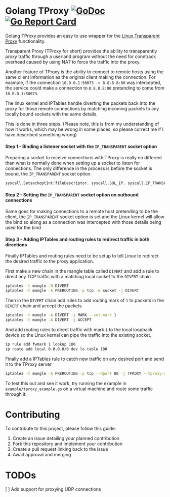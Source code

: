 Golang TProxy [![GoDoc](https://godoc.org/github.com/LiamHaworth/go-tproxy?status.svg)](https://godoc.org/github.com/LiamHaworth/go-tproxy) [![Go Report Card](https://goreportcard.com/badge/github.com/LiamHaworth/go-tproxy)](https://goreportcard.com/report/github.com/LiamHaworth/go-tproxy)
=============

Golang TProxy provides an easy to use wrapper for the [Linux Transparent Proxy][1] functionality.

Transparent Proxy (TProxy for short) provides the ability to transparently proxy traffic through a userland
program without the need for conntrack overhead caused by using NAT to force the traffic into the proxy.

Another feature of TProxy is the ability to connect to remote hosts using the same client information as
the original client making the connection. For example, if the connection `10.0.0.1:50073 -> 8.8.8.8:80` was
intercepted, the service could make a connection to `8.8.8.8:80` pretending to come from `10.0.0.1:50073`.

The linux kernel and IPTables handle diverting the packets back into the proxy for those remote connections by
matching incoming packets to any locally bound sockets with the same details.

This is done in three steps. (Please note, this is from my understanding of how it works, which may be wrong in some places,
so please correct me if I have described something wrong)

#### Step 1 - Binding a listener socket with the `IP_TRANSPARENT` socket option

Preparing a socket to receive connections with TProxy is really no different than what is normally done when
setting up a socket to listen for connections. The only difference in the process is before the socket is bound,
the `IP_TRANSPARENT` socket option.

```go
syscall.SetsockoptInt(fileDescriptor, syscall.SOL_IP, syscall.IP_TRANSPARENT, 1)
```

#### Step 2 - Setting the `IP_TRANSPARENT` socket option on outbound connections

Same goes for making connections to a remote host pretending to be the client, the `IP_TRANSPARENT` socket
option is set and the Linux kernel will allow the bind so along as a connection was intercepted with those details
being used for the bind

#### Step 3 - Adding IPTables and routing rules to redirect traffic in both directions

Finally IPTables and routing rules need to be setup to tell Linux to redirect the desired traffic to the proxy
application.

First make a new chain in the mangle table called `DIVERT` and add a rule to direct any TCP traffic with a matching
local socket to the `DIVERT` chain
```sh
iptables -t mangle -N DIVERT
iptables -t mangle -A PREROUTING -p tcp -m socket -j DIVERT
```

Then in the `DIVERT` chain add rules to add routing mark of `1` to packets in the `DIVERT` chain and accept the packets
```sh
iptables -t mangle -A DIVERT -j MARK --set-mark 1
iptables -t mangle -A DIVERT -j ACCEPT
```

And add routing rules to direct traffic with mark `1` to the local loopback device so the Linux kernal can pipe the
traffic into the existing socket.
```sh
ip rule add fwmark 1 lookup 100
ip route add local 0.0.0.0/0 dev lo table 100
```

Finally add a IPTables rule to catch new traffic on any desired port and send it to the TProxy server
```sh
iptables -t mangle -A PREROUTING -p tcp --dport 80 -j TPROXY --tproxy-mark 0x1/0x1 --on-port 8080
```

To test this out and see it work, try running the example in `example/tproxy_example.go` on a virtual machine and route
some traffic through it.

Contributing
=============

To contribute to this project, please follow this guide:

  1. Create an issue detailing your planned contribution
  2. Fork this repository and implement your contribution
  3. Create a pull request linking back to the issue
  4. Await approval and merging
  
TODOs
=====

 [ ] Add support for proxying UDP connections




[1]: https://www.kernel.org/doc/Documentation/networking/tproxy.txt